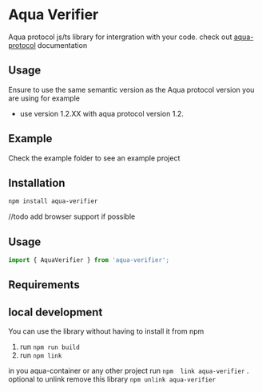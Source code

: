 
# Aqua Verifier 
Aqua protocol js/ts library for intergration with your code.
check out [aqua-protocol](https://aqua-protocol.org/) documentation

## Usage
Ensure to use the same semantic version as the Aqua protocol version you are using for example
* use version 1.2.XX with aqua protocol version 1.2.

## Example 
Check the example folder to see an example project

## Installation
```bash
npm install aqua-verifier
```
//todo add browser support if possible


## Usage

```typescript
import { AquaVerifier } from 'aqua-verifier';
```

##  Requirements


## local development
You can use the library without having to install it from npm
1. run `npm run build`
2. run `npm link`

in you aqua-container or any other project run `npm  link aqua-verifier` .
optional to unlink remove this library `npm unlink aqua-verifier`
